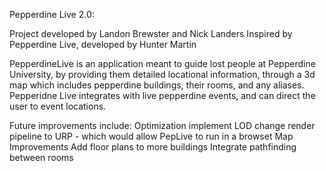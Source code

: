 Pepperdine Live 2.0:

Project developed by Landon Brewster and Nick Landers
  Inspired by Pepperdine Live, developed by Hunter Martin

PepperdineLive is an application meant to guide lost people at Pepperdine University, by providing them detailed locational information, through a 3d map which includes pepperdine buildings, their rooms, and any aliases. Pepperidne Live integrates with live pepperdine events, and can direct the user to event locations.

Future improvements include:
  Optimization
    implement LOD
    change render pipeline to URP - which would allow PepLive to run in a browset
  Map Improvements
    Add floor plans to more buildings
    Integrate pathfinding between rooms
